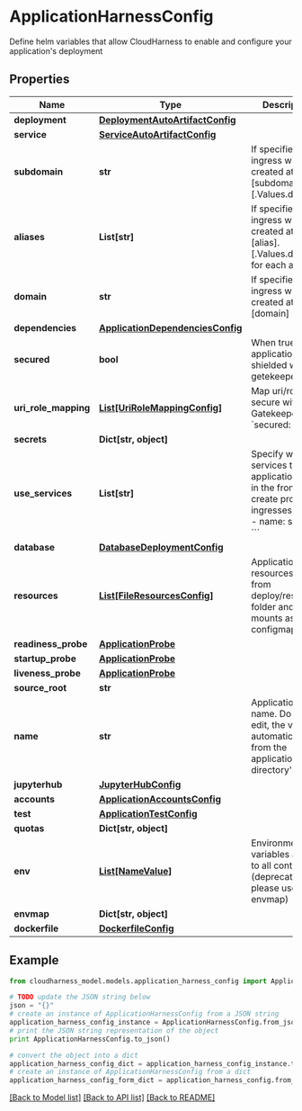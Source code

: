 # ApplicationHarnessConfig

Define helm variables that allow CloudHarness to enable and configure your  application's deployment

## Properties

Name | Type | Description | Notes
------------ | ------------- | ------------- | -------------
**deployment** | [**DeploymentAutoArtifactConfig**](DeploymentAutoArtifactConfig.md) |  | [optional] 
**service** | [**ServiceAutoArtifactConfig**](ServiceAutoArtifactConfig.md) |  | [optional] 
**subdomain** | **str** | If specified, an ingress will be created at [subdomain].[.Values.domain] | [optional] 
**aliases** | **List[str]** | If specified, an ingress will be created at [alias].[.Values.domain] for each alias | [optional] 
**domain** | **str** | If specified, an ingress will be created at [domain] | [optional] 
**dependencies** | [**ApplicationDependenciesConfig**](ApplicationDependenciesConfig.md) |  | [optional] 
**secured** | **bool** | When true, the application is shielded with a getekeeper | [optional] 
**uri_role_mapping** | [**List[UriRoleMappingConfig]**](UriRoleMappingConfig.md) | Map uri/roles to secure with the Gatekeeper (if &#x60;secured: true&#x60;) | [optional] 
**secrets** | **Dict[str, object]** |  | [optional] 
**use_services** | **List[str]** | Specify which services this application uses in the frontend to create proxy ingresses. e.g.  &#x60;&#x60;&#x60; - name: samples &#x60;&#x60;&#x60; | [optional] 
**database** | [**DatabaseDeploymentConfig**](DatabaseDeploymentConfig.md) |  | [optional] 
**resources** | [**List[FileResourcesConfig]**](FileResourcesConfig.md) | Application file resources. Maps from deploy/resources folder and mounts as configmaps | [optional] 
**readiness_probe** | [**ApplicationProbe**](ApplicationProbe.md) |  | [optional] 
**startup_probe** | [**ApplicationProbe**](ApplicationProbe.md) |  | [optional] 
**liveness_probe** | [**ApplicationProbe**](ApplicationProbe.md) |  | [optional] 
**source_root** | **str** |  | [optional] 
**name** | **str** | Application&#39;s name. Do not edit, the value is automatically set from the application directory&#39;s name | [optional] 
**jupyterhub** | [**JupyterHubConfig**](JupyterHubConfig.md) |  | [optional] 
**accounts** | [**ApplicationAccountsConfig**](ApplicationAccountsConfig.md) |  | [optional] 
**test** | [**ApplicationTestConfig**](ApplicationTestConfig.md) |  | [optional] 
**quotas** | **Dict[str, object]** |  | [optional] 
**env** | [**List[NameValue]**](NameValue.md) | Environmental variables added to all containers (deprecated, please use envmap) | [optional] 
**envmap** | **Dict[str, object]** |  | [optional] 
**dockerfile** | [**DockerfileConfig**](DockerfileConfig.md) |  | [optional] 

## Example

```python
from cloudharness_model.models.application_harness_config import ApplicationHarnessConfig

# TODO update the JSON string below
json = "{}"
# create an instance of ApplicationHarnessConfig from a JSON string
application_harness_config_instance = ApplicationHarnessConfig.from_json(json)
# print the JSON string representation of the object
print ApplicationHarnessConfig.to_json()

# convert the object into a dict
application_harness_config_dict = application_harness_config_instance.to_dict()
# create an instance of ApplicationHarnessConfig from a dict
application_harness_config_form_dict = application_harness_config.from_dict(application_harness_config_dict)
```
[[Back to Model list]](../README.md#documentation-for-models) [[Back to API list]](../README.md#documentation-for-api-endpoints) [[Back to README]](../README.md)


